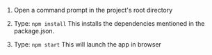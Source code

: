 1) Open a command prompt in the project's root directory

2) Type: `npm install`
    This installs the dependencies mentioned in the package.json.
    
3) Type: `npm start`
    This will launch the app in browser
